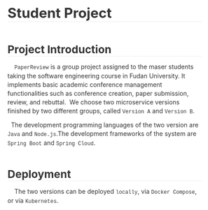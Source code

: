 <html>
<head>
<meta charset='UTF-8'><meta name='viewport' content='width=device-width initial-scale=1'>
<title>index</title><link href='https://fonts.loli.net/css?family=Open+Sans:400italic,700italic,700,400&subset=latin,latin-ext' rel='stylesheet' type='text/css' /><style type='text/css'>html {overflow-x: initial !important;}:root { --bg-color:#ffffff; --text-color:#333333; --select-text-bg-color:#B5D6FC; --select-text-font-color:auto; --monospace:"Lucida Console",Consolas,"Courier",monospace; }
html { font-size: 14px; background-color: var(--bg-color); color: var(--text-color); font-family: "Helvetica Neue", Helvetica, Arial, sans-serif; -webkit-font-smoothing: antialiased; }
body { margin: 0px; padding: 0px; height: auto; bottom: 0px; top: 0px; left: 0px; right: 0px; font-size: 1rem; line-height: 1.42857; overflow-x: hidden; background: inherit; tab-size: 4; }
iframe { margin: auto; }
a.url { word-break: break-all; }
a:active, a:hover { outline: 0px; }
.in-text-selection, ::selection { text-shadow: none; background: var(--select-text-bg-color); color: var(--select-text-font-color); }
#write { margin: 0px auto; height: auto; width: inherit; word-break: normal; overflow-wrap: break-word; position: relative; white-space: normal; overflow-x: visible; padding-top: 40px; }
#write.first-line-indent p { text-indent: 2em; }
#write.first-line-indent li p, #write.first-line-indent p * { text-indent: 0px; }
#write.first-line-indent li { margin-left: 2em; }
.for-image #write { padding-left: 8px; padding-right: 8px; }
body.typora-export { padding-left: 30px; padding-right: 30px; }
.typora-export .footnote-line, .typora-export li, .typora-export p { white-space: pre-wrap; }
.typora-export .task-list-item input { pointer-events: none; }
@media screen and (max-width: 500px) {
  body.typora-export { padding-left: 0px; padding-right: 0px; }
  #write { padding-left: 20px; padding-right: 20px; }
  .CodeMirror-sizer { margin-left: 0px !important; }
  .CodeMirror-gutters { display: none !important; }
}
#write li > figure:last-child { margin-bottom: 0.5rem; }
#write ol, #write ul { position: relative; }
img { max-width: 100%; vertical-align: middle; image-orientation: from-image; }
button, input, select, textarea { color: inherit; font: inherit; }
input[type="checkbox"], input[type="radio"] { line-height: normal; padding: 0px; }
*, ::after, ::before { box-sizing: border-box; }
#write h1, #write h2, #write h3, #write h4, #write h5, #write h6, #write p, #write pre { width: inherit; }
#write h1, #write h2, #write h3, #write h4, #write h5, #write h6, #write p { position: relative; }
p { line-height: inherit; }
h1, h2, h3, h4, h5, h6 { break-after: avoid-page; break-inside: avoid; orphans: 4; }
p { orphans: 4; }
h1 { font-size: 2rem; }
h2 { font-size: 1.8rem; }
h3 { font-size: 1.6rem; }
h4 { font-size: 1.4rem; }
h5 { font-size: 1.2rem; }
h6 { font-size: 1rem; }
.md-math-block, .md-rawblock, h1, h2, h3, h4, h5, h6, p { margin-top: 1rem; margin-bottom: 1rem; }
.hidden { display: none; }
.md-blockmeta { color: rgb(204, 204, 204); font-weight: 700; font-style: italic; }
a { cursor: pointer; }
sup.md-footnote { padding: 2px 4px; background-color: rgba(238, 238, 238, 0.7); color: rgb(85, 85, 85); border-radius: 4px; cursor: pointer; }
sup.md-footnote a, sup.md-footnote a:hover { color: inherit; text-transform: inherit; text-decoration: inherit; }
#write input[type="checkbox"] { cursor: pointer; width: inherit; height: inherit; }
figure { overflow-x: auto; margin: 1.2em 0px; max-width: calc(100% + 16px); padding: 0px; }
figure > table { margin: 0px; }
tr { break-inside: avoid; break-after: auto; }
thead { display: table-header-group; }
table { border-collapse: collapse; border-spacing: 0px; width: 100%; overflow: auto; break-inside: auto; text-align: left; }
table.md-table td { min-width: 32px; }
.CodeMirror-gutters { border-right: 0px; background-color: inherit; }
.CodeMirror-linenumber { user-select: none; }
.CodeMirror { text-align: left; }
.CodeMirror-placeholder { opacity: 0.3; }
.CodeMirror pre { padding: 0px 4px; }
.CodeMirror-lines { padding: 0px; }
div.hr:focus { cursor: none; }
#write pre { white-space: pre-wrap; }
#write.fences-no-line-wrapping pre { white-space: pre; }
#write pre.ty-contain-cm { white-space: normal; }
.CodeMirror-gutters { margin-right: 4px; }
.md-fences { font-size: 0.9rem; display: block; break-inside: avoid; text-align: left; overflow: visible; white-space: pre; background: inherit; position: relative !important; }
.md-diagram-panel { width: 100%; margin-top: 10px; text-align: center; padding-top: 0px; padding-bottom: 8px; overflow-x: auto; }
#write .md-fences.mock-cm { white-space: pre-wrap; }
.md-fences.md-fences-with-lineno { padding-left: 0px; }
#write.fences-no-line-wrapping .md-fences.mock-cm { white-space: pre; overflow-x: auto; }
.md-fences.mock-cm.md-fences-with-lineno { padding-left: 8px; }
.CodeMirror-line, twitterwidget { break-inside: avoid; }
.footnotes { opacity: 0.8; font-size: 0.9rem; margin-top: 1em; margin-bottom: 1em; }
.footnotes + .footnotes { margin-top: 0px; }
.md-reset { margin: 0px; padding: 0px; border: 0px; outline: 0px; vertical-align: top; background: 0px 0px; text-decoration: none; text-shadow: none; float: none; position: static; width: auto; height: auto; white-space: nowrap; cursor: inherit; -webkit-tap-highlight-color: transparent; line-height: normal; font-weight: 400; text-align: left; box-sizing: content-box; direction: ltr; }
li div { padding-top: 0px; }
blockquote { margin: 1rem 0px; }
li .mathjax-block, li p { margin: 0.5rem 0px; }
li { margin: 0px; position: relative; }
blockquote > :last-child { margin-bottom: 0px; }
blockquote > :first-child, li > :first-child { margin-top: 0px; }
.footnotes-area { color: rgb(136, 136, 136); margin-top: 0.714rem; padding-bottom: 0.143rem; white-space: normal; }
#write .footnote-line { white-space: pre-wrap; }
@media print {
  body, html { border: 1px solid transparent; height: 99%; break-after: avoid; break-before: avoid; font-variant-ligatures: no-common-ligatures; }
  #write { margin-top: 0px; padding-top: 0px; border-color: transparent !important; }
  .typora-export * { -webkit-print-color-adjust: exact; }
  html.blink-to-pdf { font-size: 13px; }
  .typora-export #write { break-after: avoid; }
  .typora-export #write::after { height: 0px; }
  .is-mac table { break-inside: avoid; }
}
.footnote-line { margin-top: 0.714em; font-size: 0.7em; }
a img, img a { cursor: pointer; }
pre.md-meta-block { font-size: 0.8rem; min-height: 0.8rem; white-space: pre-wrap; background: rgb(204, 204, 204); display: block; overflow-x: hidden; }
p > .md-image:only-child:not(.md-img-error) img, p > img:only-child { display: block; margin: auto; }
#write.first-line-indent p > .md-image:only-child:not(.md-img-error) img { left: -2em; position: relative; }
p > .md-image:only-child { display: inline-block; width: 100%; }
#write .MathJax_Display { margin: 0.8em 0px 0px; }
.md-math-block { width: 100%; }
.md-math-block:not(:empty)::after { display: none; }
[contenteditable="true"]:active, [contenteditable="true"]:focus, [contenteditable="false"]:active, [contenteditable="false"]:focus { outline: 0px; box-shadow: none; }
.md-task-list-item { position: relative; list-style-type: none; }
.task-list-item.md-task-list-item { padding-left: 0px; }
.md-task-list-item > input { position: absolute; top: 0px; left: 0px; margin-left: -1.2em; margin-top: calc(1em - 10px); border: none; }
.math { font-size: 1rem; }
.md-toc { min-height: 3.58rem; position: relative; font-size: 0.9rem; border-radius: 10px; }
.md-toc-content { position: relative; margin-left: 0px; }
.md-toc-content::after, .md-toc::after { display: none; }
.md-toc-item { display: block; color: rgb(65, 131, 196); }
.md-toc-item a { text-decoration: none; }
.md-toc-inner:hover { text-decoration: underline; }
.md-toc-inner { display: inline-block; cursor: pointer; }
.md-toc-h1 .md-toc-inner { margin-left: 0px; font-weight: 700; }
.md-toc-h2 .md-toc-inner { margin-left: 2em; }
.md-toc-h3 .md-toc-inner { margin-left: 4em; }
.md-toc-h4 .md-toc-inner { margin-left: 6em; }
.md-toc-h5 .md-toc-inner { margin-left: 8em; }
.md-toc-h6 .md-toc-inner { margin-left: 10em; }
@media screen and (max-width: 48em) {
  .md-toc-h3 .md-toc-inner { margin-left: 3.5em; }
  .md-toc-h4 .md-toc-inner { margin-left: 5em; }
  .md-toc-h5 .md-toc-inner { margin-left: 6.5em; }
  .md-toc-h6 .md-toc-inner { margin-left: 8em; }
}
a.md-toc-inner { font-size: inherit; font-style: inherit; font-weight: inherit; line-height: inherit; }
.footnote-line a:not(.reversefootnote) { color: inherit; }
.md-attr { display: none; }
.md-fn-count::after { content: "."; }
code, pre, samp, tt { font-family: var(--monospace); }
kbd { margin: 0px 0.1em; padding: 0.1em 0.6em; font-size: 0.8em; color: rgb(36, 39, 41); background: rgb(255, 255, 255); border: 1px solid rgb(173, 179, 185); border-radius: 3px; box-shadow: rgba(12, 13, 14, 0.2) 0px 1px 0px, rgb(255, 255, 255) 0px 0px 0px 2px inset; white-space: nowrap; vertical-align: middle; }
.md-comment { color: rgb(162, 127, 3); opacity: 0.8; font-family: var(--monospace); }
code { text-align: left; vertical-align: initial; }
a.md-print-anchor { white-space: pre !important; border-width: initial !important; border-style: none !important; border-color: initial !important; display: inline-block !important; position: absolute !important; width: 1px !important; right: 0px !important; outline: 0px !important; background: 0px 0px !important; text-decoration: initial !important; text-shadow: initial !important; }
.md-inline-math .MathJax_SVG .noError { display: none !important; }
.html-for-mac .inline-math-svg .MathJax_SVG { vertical-align: 0.2px; }
.md-math-block .MathJax_SVG_Display { text-align: center; margin: 0px; position: relative; text-indent: 0px; max-width: none; max-height: none; min-height: 0px; min-width: 100%; width: auto; overflow-y: hidden; display: block !important; }
.MathJax_SVG_Display, .md-inline-math .MathJax_SVG_Display { width: auto; margin: inherit; display: inline-block !important; }
.MathJax_SVG .MJX-monospace { font-family: var(--monospace); }
.MathJax_SVG .MJX-sans-serif { font-family: sans-serif; }
.MathJax_SVG { display: inline; font-style: normal; font-weight: 400; line-height: normal; zoom: 90%; text-indent: 0px; text-align: left; text-transform: none; letter-spacing: normal; word-spacing: normal; overflow-wrap: normal; white-space: nowrap; float: none; direction: ltr; max-width: none; max-height: none; min-width: 0px; min-height: 0px; border: 0px; padding: 0px; margin: 0px; }
.MathJax_SVG * { transition: none 0s ease 0s; }
.MathJax_SVG_Display svg { vertical-align: middle !important; margin-bottom: 0px !important; margin-top: 0px !important; }
.os-windows.monocolor-emoji .md-emoji { font-family: "Segoe UI Symbol", sans-serif; }
.md-diagram-panel > svg { max-width: 100%; }
[lang="flow"] svg, [lang="mermaid"] svg { max-width: 100%; height: auto; }
[lang="mermaid"] .node text { font-size: 1rem; }
table tr th { border-bottom: 0px; }
video { max-width: 100%; display: block; margin: 0px auto; }
iframe { max-width: 100%; width: 100%; border: none; }
.highlight td, .highlight tr { border: 0px; }
svg[id^="mermaidChart"] { line-height: 1em; }
mark { background: rgb(255, 255, 0); color: rgb(0, 0, 0); }
.md-html-inline .md-plain, .md-html-inline strong, mark .md-inline-math, mark strong { color: inherit; }
mark .md-meta { color: rgb(0, 0, 0); opacity: 0.3 !important; }
@media print {
  .typora-export h1, .typora-export h2, .typora-export h3, .typora-export h4, .typora-export h5, .typora-export h6 { break-inside: avoid; }
  .typora-export h1::after, .typora-export h2::after, .typora-export h3::after, .typora-export h4::after, .typora-export h5::after, .typora-export h6::after { content: ""; display: block; height: 100px; margin-bottom: -100px; }
}


:root {
    --side-bar-bg-color: #fafafa;
    --control-text-color: #777;
}

@include-when-export url(https://fonts.loli.net/css?family=Open+Sans:400italic,700italic,700,400&subset=latin,latin-ext);

/* open-sans-regular - latin-ext_latin */
  /* open-sans-italic - latin-ext_latin */
    /* open-sans-700 - latin-ext_latin */
    /* open-sans-700italic - latin-ext_latin */
  html {
    font-size: 16px;
}

body {
    font-family: "Open Sans","Clear Sans", "Helvetica Neue", Helvetica, Arial, sans-serif;
    color: rgb(51, 51, 51);
    line-height: 1.6;
}

#write {
    max-width: 860px;
  	margin: 0 auto;
  	padding: 30px;
    padding-bottom: 100px;
}

@media only screen and (min-width: 1400px) {
	#write {
		max-width: 1024px;
	}
}

@media only screen and (min-width: 1800px) {
	#write {
		max-width: 1200px;
	}
}

#write > ul:first-child,
#write > ol:first-child{
    margin-top: 30px;
}

a {
    color: #4183C4;
}
h1,
h2,
h3,
h4,
h5,
h6 {
    position: relative;
    margin-top: 1rem;
    margin-bottom: 1rem;
    font-weight: bold;
    line-height: 1.4;
    cursor: text;
}
h1:hover a.anchor,
h2:hover a.anchor,
h3:hover a.anchor,
h4:hover a.anchor,
h5:hover a.anchor,
h6:hover a.anchor {
    text-decoration: none;
}
h1 tt,
h1 code {
    font-size: inherit;
}
h2 tt,
h2 code {
    font-size: inherit;
}
h3 tt,
h3 code {
    font-size: inherit;
}
h4 tt,
h4 code {
    font-size: inherit;
}
h5 tt,
h5 code {
    font-size: inherit;
}
h6 tt,
h6 code {
    font-size: inherit;
}
h1 {
    font-size: 2.25em;
    line-height: 1.2;
    border-bottom: 1px solid #eee;
}
h2 {
    font-size: 1.75em;
    line-height: 1.225;
    border-bottom: 1px solid #eee;
}

@media print {
    .typora-export h1,
    .typora-export h2 {
        border-bottom: none;
        padding-bottom: initial;
    }

    .typora-export h1::after,
    .typora-export h2::after {
        border-top: 1px solid #eee;
        margin-top: .3em;
    }
}

h3 {
    font-size: 1.5em;
    line-height: 1.43;
}
h4 {
    font-size: 1.25em;
}
h5 {
    font-size: 1em;
}
h6 {
   font-size: 1em;
    color: #777;
}
p,
blockquote,
ul,
ol,
dl,
table{
    margin: 0.8em 0;
}
li>ol,
li>ul {
    margin: 0 0;
}
hr {
    height: 2px;
    padding: 0;
    margin: 16px 0;
    background-color: #e7e7e7;
    border: 0 none;
    overflow: hidden;
    box-sizing: content-box;
}

li p.first {
    display: inline-block;
}
ul,
ol {
    padding-left: 30px;
}
ul:first-child,
ol:first-child {
    margin-top: 0;
}
ul:last-child,
ol:last-child {
    margin-bottom: 0;
}
blockquote {
    border-left: 4px solid #dfe2e5;
    padding: 0 15px;
    color: #777777;
}
blockquote blockquote {
    padding-right: 0;
}
table {
    padding: 0;
    word-break: initial;
}
table tr {
    border-top: 1px solid #dfe2e5;
    margin: 0;
    padding: 0;
}
table tr:nth-child(2n),
thead {
    background-color: #f8f8f8;
}
table tr th {
    font-weight: bold;
    border: 1px solid #dfe2e5;
    border-bottom: 0;
    margin: 0;
    padding: 6px 13px;
}
table tr td {
    border: 1px solid #dfe2e5;
    margin: 0;
    padding: 6px 13px;
}
table tr th:first-child,
table tr td:first-child {
    margin-top: 0;
}
table tr th:last-child,
table tr td:last-child {
    margin-bottom: 0;
}

.CodeMirror-lines {
    padding-left: 4px;
}

.code-tooltip {
    box-shadow: 0 1px 1px 0 rgba(0,28,36,.3);
    border-top: 1px solid #eef2f2;
}

.md-fences,
code,
tt {
    border: 1px solid #e7eaed;
    background-color: #f8f8f8;
    border-radius: 3px;
    padding: 0;
    padding: 2px 4px 0px 4px;
    font-size: 0.9em;
}

code {
    background-color: #f3f4f4;
    padding: 0 2px 0 2px;
}

.md-fences {
    margin-bottom: 15px;
    margin-top: 15px;
    padding-top: 8px;
    padding-bottom: 6px;
}


.md-task-list-item > input {
  margin-left: -1.3em;
}

@media print {
    html {
        font-size: 13px;
    }
    table,
    pre {
        page-break-inside: avoid;
    }
    pre {
        word-wrap: break-word;
    }
}

.md-fences {
	background-color: #f8f8f8;
}
#write pre.md-meta-block {
	padding: 1rem;
    font-size: 85%;
    line-height: 1.45;
    background-color: #f7f7f7;
    border: 0;
    border-radius: 3px;
    color: #777777;
    margin-top: 0 !important;
}

.mathjax-block>.code-tooltip {
	bottom: .375rem;
}

.md-mathjax-midline {
    background: #fafafa;
}

#write>h3.md-focus:before{
	left: -1.5625rem;
	top: .375rem;
}
#write>h4.md-focus:before{
	left: -1.5625rem;
	top: .285714286rem;
}
#write>h5.md-focus:before{
	left: -1.5625rem;
	top: .285714286rem;
}
#write>h6.md-focus:before{
	left: -1.5625rem;
	top: .285714286rem;
}
.md-image>.md-meta {
    /*border: 1px solid #ddd;*/
    border-radius: 3px;
    padding: 2px 0px 0px 4px;
    font-size: 0.9em;
    color: inherit;
}

.md-tag {
    color: #a7a7a7;
    opacity: 1;
}

.md-toc { 
    margin-top:20px;
    padding-bottom:20px;
}

.sidebar-tabs {
    border-bottom: none;
}

#typora-quick-open {
    border: 1px solid #ddd;
    background-color: #f8f8f8;
}

#typora-quick-open-item {
    background-color: #FAFAFA;
    border-color: #FEFEFE #e5e5e5 #e5e5e5 #eee;
    border-style: solid;
    border-width: 1px;
}

/** focus mode */
.on-focus-mode blockquote {
    border-left-color: rgba(85, 85, 85, 0.12);
}

header, .context-menu, .megamenu-content, footer{
    font-family: "Segoe UI", "Arial", sans-serif;
}

.file-node-content:hover .file-node-icon,
.file-node-content:hover .file-node-open-state{
    visibility: visible;
}

.mac-seamless-mode #typora-sidebar {
    background-color: #fafafa;
    background-color: var(--side-bar-bg-color);
}

.md-lang {
    color: #b4654d;
}

.html-for-mac .context-menu {
    --item-hover-bg-color: #E6F0FE;
}

#md-notification .btn {
    border: 0;
}

.dropdown-menu .divider {
    border-color: #e5e5e5;
}

.ty-preferences .window-content {
    background-color: #fafafa;
}

.ty-preferences .nav-group-item.active {
    color: white;
    background: #999;
}


</style>
</head>
<body class='typora-export os-windows'>
<div id='write'  class=''><h1><a name="student-project" class="md-header-anchor"></a><span>Student Project  </span></h1><p>&nbsp;</p><h2><a name="project-introduction" class="md-header-anchor"></a><span>Project Introduction</span></h2><p><span>	</span><code>PaperReview</code><span> is a group project assigned to the maser students taking the software engineering course in Fudan University. It implements basic academic conference management functionalities such as conference creation, paper submission, review, and rebuttal.  We choose two microservice versions finished by two different groups, called </span><code>Version A</code><span> and </span><code>Version B</code><span>.</span></p><p><span>	</span><span>The development programming languages of the two version are </span><code>Java</code><span> and </span><code>Node.js</code><span>.The development frameworks of the system are </span><code>Spring Boot</code><span> and </span><code>Spring Cloud</code><span>.</span></p><p>&nbsp;</p><h2><a name="deployment" class="md-header-anchor"></a><span>Deployment</span></h2><p><span>	</span><span>The two versions can be deployed </span><code>locally</code><span>, via </span><code>Docker Compose</code><span>, or via </span><code>Kubernetes</code><span>.</span></p><p>&nbsp;</p></div>
</body>
</html>
